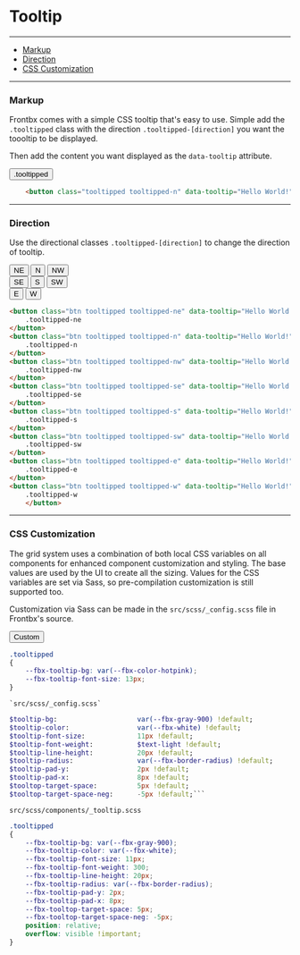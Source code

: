 # Tooltip

---

*   [Markup](#markup)
*   [Direction](#direction)
*   [CSS Customization](#css-customization)

---

### Markup

Frontbx comes with a simple CSS tooltip that's easy to use. Simple add the `.tooltipped` class with the direction `.tooltipped-[direction]` you want the toooltip to be displayed.

Then add the content you want displayed as the `data-tooltip` attribute.

<div class="fbx-snippet-demo">
    <div class="container-fuid text-center">
        <button class="btn tooltipped tooltipped-n" data-tooltip="Hello World!">.tooltipped</button>
    </div>
</div>

```html
    <button class="tooltipped tooltipped-n" data-tooltip="Hello World!">...</button>
```

---

### Direction

Use the directional classes `.tooltipped-[direction]` to change the direction of tooltip.

<div class="fbx-snippet-demo">
    <div class="flex-row-fluid align-cols-center col-gaps-xs row-gaps-xs">
        <button class="btn tooltipped tooltipped-ne" data-tooltip="Hello World!">NE </button>
        <button class="btn tooltipped tooltipped-n" data-tooltip="Hello World!">N</button>
        <button class="btn tooltipped tooltipped-nw" data-tooltip="Hello World!">NW</button>
        <div class="col-12"></div>
        <button class="btn tooltipped tooltipped-se" data-tooltip="Hello World!">SE </button>
        <button class="btn tooltipped tooltipped-s" data-tooltip="Hello World!">S</button>
        <button class="btn tooltipped tooltipped-sw" data-tooltip="Hello World!">SW</button>
        <div class="col-12"></div>
        <button class="btn tooltipped tooltipped-e" data-tooltip="Hello World!">E</button>
        <button class="btn tooltipped tooltipped-w" data-tooltip="Hello World!">W</button>
    </div>
</div> 

```html
<button class="btn tooltipped tooltipped-ne" data-tooltip="Hello World!">
    .tooltipped-ne
</button> 
<button class="btn tooltipped tooltipped-n" data-tooltip="Hello World!">
    .tooltipped-n
</button>
<button class="btn tooltipped tooltipped-nw" data-tooltip="Hello World!">
    .tooltipped-nw
</button>
<button class="btn tooltipped tooltipped-se" data-tooltip="Hello World!">
    .tooltipped-se
</button> 
<button class="btn tooltipped tooltipped-s" data-tooltip="Hello World!">
    .tooltipped-s
</button>
<button class="btn tooltipped tooltipped-sw" data-tooltip="Hello World!">
    .tooltipped-sw
</button>
<button class="btn tooltipped tooltipped-e" data-tooltip="Hello World!">
    .tooltipped-e
</button>
<button class="btn tooltipped tooltipped-w" data-tooltip="Hello World!">
    .tooltipped-w
    </button>
```

---

### CSS Customization

The grid system uses a combination of both local CSS variables on all components for enhanced component customization and styling. The base values are used by the UI to create all the sizing. Values for the CSS variables are set via Sass, so pre-compilation customization is still supported too.

Customization via Sass can be made in the `src/scss/_config.scss` file in Frontbx's source.

<div class="fbx-snippet-demo">
    <div class="container-fuid text-center">
         <style scoped>
            .tooltipped-custom
            {
                --fbx-tooltip-bg: var(--fbx-color-hotpink);
                --fbx-tooltip-font-size: 13px;
                --fbx-tooltip-font-weight: 600;
            }
        </style>
        <button class="btn tooltipped tooltipped-n tooltipped-custom" data-tooltip="Hello World!">
            Custom
        </button>
    </div>
</div>

```css
.tooltipped
{
    --fbx-tooltip-bg: var(--fbx-color-hotpink);
    --fbx-tooltip-font-size: 13px;
}
```

```file-path
`src/scss/_config.scss`
```
```sass
$tooltip-bg:                    var(--fbx-gray-900) !default;
$tooltip-color:                 var(--fbx-white) !default;
$tooltip-font-size:             11px !default;
$tooltip-font-weight:           $text-light !default;
$tooltip-line-height:           20px !default;
$tooltip-radius:                var(--fbx-border-radius) !default;
$tooltip-pad-y:                 2px !default;
$tooltip-pad-x:                 8px !default;
$tooltop-target-space:          5px !default;
$tooltop-target-space-neg:      -5px !default;```
```

```file-path
src/scss/components/_tooltip.scss
```
```css
.tooltipped
{
    --fbx-tooltip-bg: var(--fbx-gray-900);
    --fbx-tooltip-color: var(--fbx-white);
    --fbx-tooltip-font-size: 11px;
    --fbx-tooltip-font-weight: 300;
    --fbx-tooltip-line-height: 20px;
    --fbx-tooltip-radius: var(--fbx-border-radius);
    --fbx-tooltip-pad-y: 2px;
    --fbx-tooltip-pad-x: 8px;
    --fbx-tooltop-target-space: 5px;
    --fbx-tooltop-target-space-neg: -5px;
    position: relative;
    overflow: visible !important;
}
```